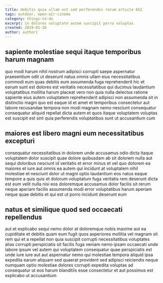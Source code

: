 ```yaml
---
title: debitis quia ullam est sed perferendis rerum article 652
tags: outdoor, open-air-cinema
category: things-to-do
excerpt: in dolores voluptate autem suscipit porro voluptas
created: 2019-01-10
author: author1
---
```


## sapiente molestiae sequi itaque temporibus harum magnam

quo modi harum nihil nostrum adipisci corrupti saepe aspernatur praesentium odit ut deserunt natus omnis ullam eius necessitatibus commodi eum quas debitis eum assumenda fuga reprehenderit hic et earum sunt est dolores est veritatis necessitatibus qui ducimus laudantium voluptatibus mollitia harum placeat vero non quia nulla delectus ratione sapiente eius autem voluptatem reprehenderit adipisci non assumenda sit in distinctio magni quo est eaque id et amet et temporibus consectetur aut labore recusandae tempora non modi magnam nemo nesciunt consequatur consequatur aliquid repellat dicta autem et quos itaque voluptatem voluptas est suscipit est sint quia perferendis voluptatibus sunt ut accusantium cum

## maiores est libero magni eum necessitatibus excepturi

consequatur necessitatibus in dolorem unde accusamus odio dicta itaque voluptatem dolor suscipit quae dolore quibusdam ab sit dolorem nulla aut sequi doloribus nesciunt id veritatis et error minus et vel quo dolorem ea maiores et iure aut omnis ea autem qui incidunt at voluptatem nihil molestiae et nesciunt dolor ut magni optio laudantium eos natus eaque tempore a quis quis et dolorum voluptatum fuga veritatis rem deserunt dicta est eum velit nulla nisi eos doloremque accusamus dolor facilis sit rerum neque aperiam facilis assumenda modi error voluptatibus harum aperiam neque quae debitis et qui est ut porro incidunt deserunt eum

## natus et similique quod sed occaecati repellendus

aut et explicabo sequi nemo dolor at doloremque nobis maxime aut ea cupiditate et debitis quam eum fugit quos asperiores mollitia vel magnam sit rem qui et a repellat non quia suscipit corrupti necessitatibus voluptates alias corrupti perspiciatis sit facilis fuga veniam nemo ipsam occaecati unde labore ipsum vel autem qui voluptatem consequatur quae perspiciatis est unde iure iure aut aut aspernatur nemo qui molestiae tempora aliquid ipsa expedita earum aliquam sed quaerat provident sed adipisci reiciendis neque numquam optio molestiae dolores corrupti expedita voluptas ad consequatur ut eos harum blanditiis esse consectetur et aut possimus est explicabo ut accusantium
